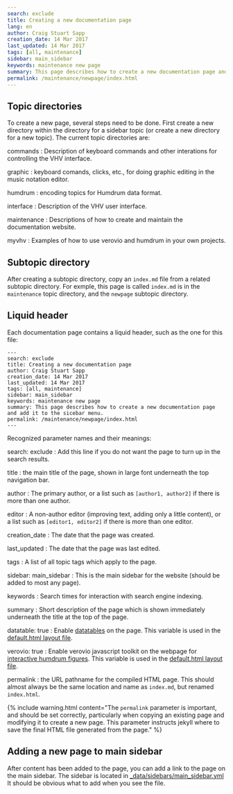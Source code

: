 ```yaml
---
search: exclude
title: Creating a new documentation page
lang: en
author: Craig Stuart Sapp
creation_date: 14 Mar 2017
last_updated: 14 Mar 2017
tags: [all, maintenance]
sidebar: main_sidebar
keywords: maintenance new page
summary: This page describes how to create a new documentation page and add it to the sidebar menu.
permalink: /maintenance/newpage/index.html
---
```


## Topic directories ##

To create a new page, several steps need to be done.  First create a new directory
within the directory for a sidebar topic (or create a new directory for a new topic).
The current topic directories are:


commands
: Description of keyboard commands and other interations for controlling the VHV interface.

graphic
: keyboard comands, clicks, etc., for doing graphic editing in the music notation editor.

humdrum
: encoding topics for Humdrum data format.

interface
: Description of the VHV user interface.

maintenance
: Descriptions of how to create and maintain the documentation website.

myvhv
: Examples of how to use verovio and humdrum in your own projects.


## Subtopic directory ##

After creating a subtopic directory, copy an `index.md` file from a related
subtopic directory.  For exmple, this page is called `index.md` is in the 
`maintenance` topic directory, and the `newpage` subtopic directory.


## Liquid header ##

Each documentation page contains a liquid header, such as the one for this file:


```liquid
---
search: exclude
title: Creating a new documentation page
author: Craig Stuart Sapp
creation_date: 14 Mar 2017
last_updated: 14 Mar 2017
tags: [all, maintenance]
sidebar: main_sidebar
keywords: maintenance new page
summary: This page describes how to create a new documentation page and add it to the sicebar menu.
permalink: /maintenance/newpage/index.html
---
```


Recognized parameter names and their meanings:

search: exclude
: Add this line if you do not want the page to turn up in the search results.

title
: the main title of the page, shown in large font underneath the top
navigation bar.

author
: The primary author, or a list such as `[author1, author2]` if there is more
than one author.

editor
: A non-author editor (improving text, adding only a little content), or a list such as `[editor1, editor2]` if there is more than one editor.

creation_date
: The date that the page was created.

last_updated
: The date that the page was last edited.

tags
: A list of all topic tags which apply to the page.

sidebar: main_sidebar
: This is the main sidebar for the website (should be added to most any page).

keywords
: Search times for interaction with search engine indexing.

summary
: Short description of the page which is shown immediately underneath the title at the top of the page.

datatable: true
: Enable [datatables](..//tables/#datatables) on the page.  This variable is used in the
[default.html layout file](https://github.com/humdrum-tools/vhv-documentation/blob/gh-pages/_layouts/default.html).


verovio: true
: Enable verovio javascript toolkit on the webpage for [interactive humdrum figures](../verovio).
This variable is used in the
[default.html layout file](https://github.com/humdrum-tools/vhv-documentation/blob/gh-pages/_layouts/default.html).

permalink
: the URL pathname for the compiled HTML page.  This should almost always be the same location and name as `index.md`, but renamed `index.html`.

{% include warning.html
	content="The `permalink` parameter is important, and should be set correctly, particularly when copying an existing page and modifying it to create a new page.  This parameter instructs jekyll where to save the final HTML file generated from the page."
%}

## Adding a new page to main sidebar ##

After content has been added to the page, you can add a link to the page
on the main sidebar.  The sidebar is located in
[_data/sidebars/main_sidebar.yml](https://github.com/humdrum-tools/vhv-documentation/blob/gh-pages/_data/sidebars/main_sidebar.yml)
It should be obvious what to add when you see the file.



